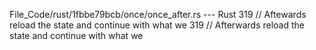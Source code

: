 File_Code/rust/1fbbe79bcb/once/once_after.rs --- Rust
319                         // Aftewards reload the state and continue with what we                                                                          319                         // Afterwards reload the state and continue with what we

